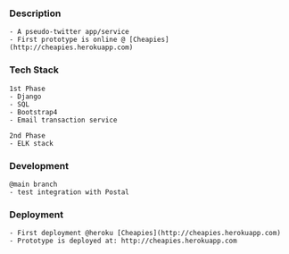 ### Description
    - A pseudo-twitter app/service
    - First prototype is online @ [Cheapies](http://cheapies.herokuapp.com)

### Tech Stack
    1st Phase
    - Django
    - SQL
    - Bootstrap4
    - Email transaction service

    2nd Phase
    - ELK stack

### Development
    @main branch
    - test integration with Postal

### Deployment
    - First deployment @heroku [Cheapies](http://cheapies.herokuapp.com)
    - Prototype is deployed at: http://cheapies.herokuapp.com
